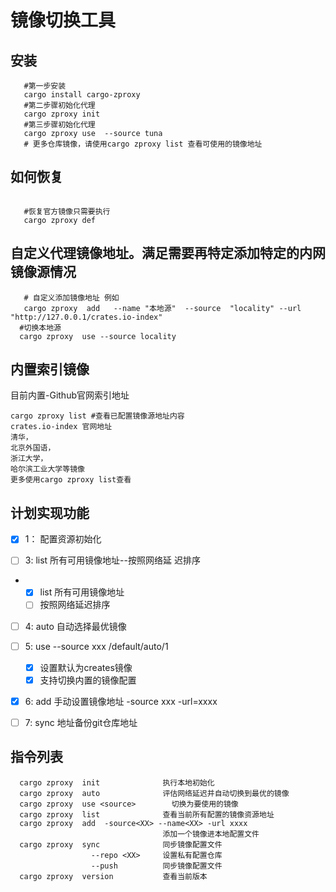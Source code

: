 # 镜像切换工具 

## 安装

```shell
   #第一步安装
   cargo install cargo-zproxy
   #第二步骤初始化代理
   cargo zproxy init
   #第三步骤初始化代理
   cargo zproxy use  --source tuna  
   # 更多仓库镜像，请使用cargo zproxy list 查看可使用的镜像地址
```

## 如何恢复

```shell

   #恢复官方镜像只需要执行
   cargo zproxy def

```

## 自定义代理镜像地址。满足需要再特定添加特定的内网镜像源情况

```shell
   # 自定义添加镜像地址 例如
   cargo zproxy  add   --name "本地源"  --source  "locality" --url "http://127.0.0.1/crates.io-index"
  #切换本地源
  cargo zproxy  use --source locality 
```

## 内置索引镜像

目前内置-Github官网索引地址

``` shell
cargo zproxy list #查看已配置镜像源地址内容
crates.io-index 官网地址
清华，
北京外国语，
浙江大学，
哈尔滨工业大学等镜像
更多使用cargo zproxy list查看
```

## 计划实现功能

- [x] 1： 配置资源初始化

- [ ]    3:   list 所有可用镜像地址--按照网络延
  迟排序
  
 - - [x] list 所有可用镜像地址
   - [ ] 按照网络延迟排序

- [ ] 4:   auto 自动选择最优镜像

- [ ] 5:   use  --source xxx /default/auto/1

    - [x] 设置默认为creates镜像
    - [x] 支持切换内置的镜像配置

- [x] 6:   add  手动设置镜像地址
        -source  xxx  -url=xxxx

- [ ] 7:   sync 地址备份git仓库地址

    

## 指令列表
```shell
  cargo zproxy  init              执行本地初始化
  cargo zproxy  auto              评估网络延迟并自动切换到最优的镜像
  cargo zproxy  use <source>        切换为要使用的镜像
  cargo zproxy  list              查看当前所有配置的镜像资源地址
  cargo zproxy  add  -source<XX> --name<XX> -url xxxx
                                  添加一个镜像进本地配置文件
  cargo zproxy  sync              同步镜像配置文件
                  --repo <XX>     设置私有配置仓库
                  --push          同步镜像配置文件
  cargo zproxy  version           查看当前版本
```
